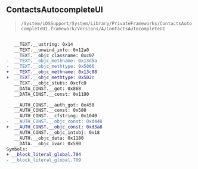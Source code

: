 ## ContactsAutocompleteUI

> `/System/iOSSupport/System/Library/PrivateFrameworks/ContactsAutocompleteUI.framework/Versions/A/ContactsAutocompleteUI`

```diff

   __TEXT.__ustring: 0x14
   __TEXT.__unwind_info: 0x12a0
   __TEXT.__objc_classname: 0xc07
-  __TEXT.__objc_methname: 0x13d5a
-  __TEXT.__objc_methtype: 0x5066
+  __TEXT.__objc_methname: 0x13c88
+  __TEXT.__objc_methtype: 0x502c
   __TEXT.__objc_stubs: 0xcfc0
   __DATA_CONST.__got: 0x868
   __DATA_CONST.__const: 0x1190

   __AUTH_CONST.__auth_got: 0x450
   __AUTH_CONST.__const: 0x580
   __AUTH_CONST.__cfstring: 0x1040
-  __AUTH_CONST.__objc_const: 0xd448
+  __AUTH_CONST.__objc_const: 0xd3a8
   __AUTH_CONST.__objc_intobj: 0x18
   __AUTH.__objc_data: 0x1180
   __DATA.__objc_ivar: 0x590
Symbols:
+ __block_literal_global.704
- __block_literal_global.709

```
